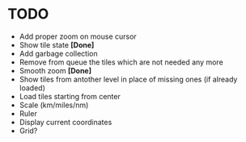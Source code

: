 TODO
====

- Add proper zoom on mouse cursor
- Show tile state **[Done]**
- Add garbage collection
- Remove from queue the tiles which are not needed any more
- Smooth zoom **[Done]**
- Show tiles from antother level in place of missing ones (if already loaded)
- Load tiles starting from center
- Scale (km/miles/nm)
- Ruler
- Display current coordinates
- Grid?
